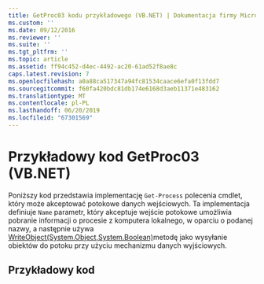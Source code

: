 ```yaml
---
title: GetProc03 kodu przykładowego (VB.NET) | Dokumentacja firmy Microsoft
ms.custom: ''
ms.date: 09/12/2016
ms.reviewer: ''
ms.suite: ''
ms.tgt_pltfrm: ''
ms.topic: article
ms.assetid: ff94c452-d4ec-4492-ac20-61ad52f8ae8c
caps.latest.revision: 7
ms.openlocfilehash: a0a88ca517347a94fc81534caace6efa0f13fdd7
ms.sourcegitcommit: f60fa420bdc81db174e6168d3aeb11371e483162
ms.translationtype: MT
ms.contentlocale: pl-PL
ms.lasthandoff: 06/20/2019
ms.locfileid: "67301569"
---
```

# <a name="getproc03-vbnet-sample-code"></a>Przykładowy kod GetProc03 (VB.NET)

Poniższy kod przedstawia implementację `Get-Process` polecenia cmdlet, który może akceptować potokowe danych wejściowych. Ta implementacja definiuje `Name` parametr, który akceptuje wejście potokowe umożliwia pobranie informacji o procesie z komputera lokalnego, w oparciu o podanej nazwy, a następnie używa [WriteObject(System.Object,System.Boolean)](/dotnet/api/system.management.automation.cmdlet.writeobject?view=pscore-6.2.0#System_Management_Automation_Cmdlet_WriteObject_System_Object_System_Boolean_)metodę jako wysyłanie obiektów do potoku przy użyciu mechanizmu danych wyjściowych.

## <a name="code-sample"></a>Przykładowy kod

<!-- TODO!!!: review snippet reference  [!CODE [Msh_samplesgetproc03#getproc03vbAll](Msh_samplesgetproc03#getproc03vbAll)]  -->
